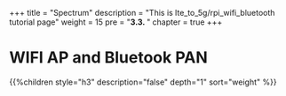 +++
title = "Spectrum"
description = "This is lte_to_5g/rpi_wifi_bluetooth tutorial page"
weight = 15 
pre = "<b>3.3. </b>"
chapter = true
+++

# WIFI AP and Bluetook PAN

{{%children style="h3" description="false" depth="1" sort="weight" %}}
